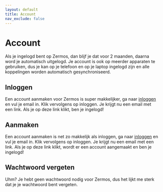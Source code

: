 ```yaml
---
layout: default
title: Account
nav_exclude: false
---
```


# Account
Als je ingelogd bent op Zermos, dan blijf je dat voor 2 maanden, daarna word je automatisch uitgelogd. Je account is ook op meerder apparaten te gebruiken, dus je kan op je telefoon en op je laptop ingelogd zijn en alle koppelingen worden automatisch gesynchroniseerd.

## Inloggen
Een account aanmaken voor Zermos is super makkelijker, ga naar [inloggen](https://zermos.kronk.tech/login) en vul je email in. Klik vervolgens op inloggen. Je krijgt nu een email met een link. Als je op deze link klikt, ben je ingelogd!

## Aanmaken
Een account aanmaken is net zo makkelijk als inloggen, ga naar [inloggen](https://zermos.kronk.tech/login) en vul je email in. Klik vervolgens op inloggen. Je krijgt nu een email met een link. Als je op deze link klikt, wordt er een account aangemaakt en ben je ingelogd!

## Wachtwoord vergeten
Uhm? Je hebt geen wachtwoord nodig voor Zermos, dus het lijkt me sterk dat je je wachtwoord bent vergeten.